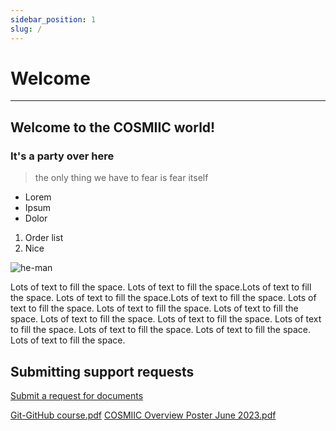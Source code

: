 ```yaml
---
sidebar_position: 1
slug: /
---
```


# Welcome
---
## Welcome to the **COSMIIC** world!


### It's a party over here
> the only thing we have to fear is fear itself
- Lorem
- Ipsum 
- Dolor
1. Order list
2. Nice

![he-man](./img/hey.gif)

Lots of text to fill the space. Lots of text to fill the space.Lots of text to fill the space. Lots of text to fill the space.Lots of text to fill the space. Lots of text to fill the space. Lots of text to fill the space. Lots of text to fill the space. Lots of text to fill the space. Lots of text to fill the space. Lots of text to fill the space. Lots of text to fill the space. Lots of text to fill the space. Lots of text to fill the space.

## Submitting support requests
[Submit a request for documents](https://cosmiic.atlassian.net/servicedesk/customer/portal/1/group/1/create/19)

[Git-GitHub course.pdf](https://github.com/COSMIIC-Inc/Documentation/files/13029170/Git-GitHub.course.pdf)
[COSMIIC Overview Poster June 2023.pdf](https://github.com/COSMIIC-Inc/Documentation/files/13029542/COSMIIC.Overview.Poster.June.2023.pdf)


